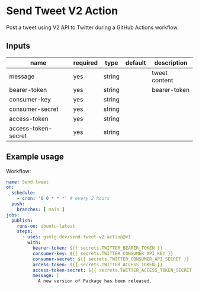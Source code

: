 # Send Tweet V2 Action

Post a tweet using V2 API to Twitter during a GitHub Actions workflow.


## Inputs

| name                | required | type   | default         | description   |
| ------------------- | ---      | ------ | --------------- | ------------- |
| message             | yes      | string |                 | tweet content
| bearer-token        | yes      | string |                 | bearer-token
| consumer-key        | yes      | string |                 | 
| consumer-secret     | yes      | string |                 | 
| access-token        | yes      | string |                 | 
| access-token-secret | yes      | string |                 | 

## Example usage

Workflow:

```yml
name: Send tweet
on:
  schedule:
    - cron: '0 0 * * *' # every 2 hours
  push:
    branches: [ main ]
jobs:
  publish:
    runs-on: ubuntu-latest
    steps:
      - uses: gsmlg-dev/send-tweet-v2-action@v1
        with:
          bearer-token: ${{ secrets.TWITTER_BEARER_TOKEN }}
          consumer-key: ${{ secrets.TWITTER_CONSUMER_API_KEY }}
          consumer-secret: ${{ secrets.TWITTER_CONSUMER_API_SECRET }}
          access-token: ${{ secrets.TWITTER_ACCESS_TOKEN }}
          access-token-secret: ${{ secrets.TWITTER_ACCESS_TOKEN_SECRET }}
          message: |
            A new version of Package has been released.

